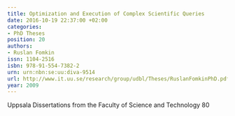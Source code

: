 ```yaml
---
title: Optimization and Execution of Complex Scientific Queries
date: 2016-10-19 22:37:00 +02:00
categories:
- PhD Theses
position: 20
authors:
- Ruslan Fomkin
issn: 1104-2516
isbn: 978-91-554-7382-2
urn: urn:nbn:se:uu:diva-9514
url: http://www.it.uu.se/research/group/udbl/Theses/RuslanFomkinPhD.pdf
year: 2009
---
```


Uppsala Dissertations from the Faculty of Science and Technology 80
